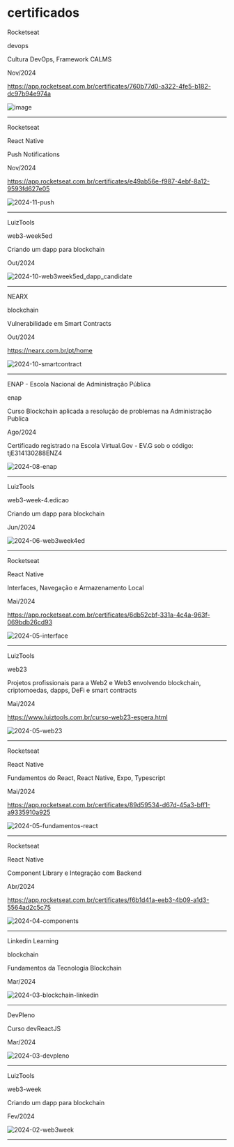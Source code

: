 # certificados

Rocketseat

devops

Cultura DevOps, Framework CALMS

Nov/2024

https://app.rocketseat.com.br/certificates/760b77d0-a322-4fe5-b182-dc97b94e974a

![image](https://github.com/user-attachments/assets/376322c6-2c2d-4a18-bf55-9df926d8a174)

__________

Rocketseat

React Native

Push Notifications

Nov/2024

https://app.rocketseat.com.br/certificates/e49ab56e-f987-4ebf-8a12-9593fd627e05

![2024-11-push](https://github.com/user-attachments/assets/e95ead78-d44d-4ddb-9c8d-d06f3da43270)

__________


LuizTools

web3-week5ed

Criando um dapp para blockchain

Out/2024

![2024-10-web3week5ed_dapp_candidate](https://github.com/user-attachments/assets/3bf18035-fcee-49b1-b03e-da6e5fc39006)


__________


NEARX

blockchain

Vulnerabilidade em Smart Contracts

Out/2024

https://nearx.com.br/pt/home

![2024-10-smartcontract](https://github.com/user-attachments/assets/380c2361-7a30-4e80-8bbd-b5300fdf3cf8)


__________



ENAP - Escola Nacional de Administração Pública

enap

Curso Blockchain aplicada a resolução de problemas na Administração Publica

Ago/2024

Certificado registrado na Escola Virtual.Gov - EV.G sob o código: tjE314130288ENZ4

![2024-08-enap](https://github.com/user-attachments/assets/53e1f868-fd50-4923-ba9d-61711d91f11f)

__________

LuizTools

web3-week-4.edicao

Criando um dapp para blockchain

Jun/2024

![2024-06-web3week4ed](https://github.com/user-attachments/assets/0b728137-fe80-4608-a7f6-97fbd876a1fb)

__________

Rocketseat

React Native

Interfaces, Navegação e Armazenamento Local

Mai/2024

https://app.rocketseat.com.br/certificates/6db52cbf-331a-4c4a-963f-069bdb26cd93

![2024-05-interface](https://github.com/user-attachments/assets/bdd9e7a6-4afa-4b8f-aeaa-01c01fddde77)


__________


LuizTools

web23

Projetos profissionais para a Web2 e Web3 envolvendo blockchain, criptomoedas, 
dapps, DeFi e smart contracts

Mai/2024

https://www.luiztools.com.br/curso-web23-espera.html

![2024-05-web23](https://github.com/user-attachments/assets/63aacf10-e2e7-4a2d-b676-0f63c78a6733)


__________

Rocketseat

React Native

Fundamentos do React, React Native, Expo, Typescript

Mai/2024

https://app.rocketseat.com.br/certificates/89d59534-d67d-45a3-bff1-a9335910a925

![2024-05-fundamentos-react](https://github.com/user-attachments/assets/0ddd409a-1b4f-4b8e-a010-042b87d9d737)

__________


Rocketseat

React Native

Component Library e Integração com Backend

Abr/2024

https://app.rocketseat.com.br/certificates/f6b1d41a-eeb3-4b09-a1d3-5564ad2c5c75

![2024-04-components](https://github.com/user-attachments/assets/c8eee174-d2c8-4d6d-b4d7-8aaedf070d55)

__________




Linkedin Learning

blockchain

Fundamentos da Tecnologia Blockchain

Mar/2024

![2024-03-blockchain-linkedin](https://github.com/user-attachments/assets/4142e9e9-566f-4b9f-9dc3-f927021cd7ae)



__________


DevPleno

Curso devReactJS

Mar/2024

![2024-03-devpleno](https://github.com/user-attachments/assets/52913047-a131-4f58-baa7-69d125e7c81e)


__________




LuizTools

web3-week

Criando um dapp para blockchain

Fev/2024

![2024-02-web3week](https://github.com/user-attachments/assets/0be44455-1b46-4ae9-8b38-f0c97793bdcf)


__________



